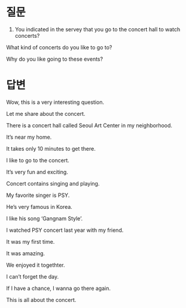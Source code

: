 # 질문

1. You indicated in the servey that you go to the concert hall to watch concerts?

What kind of concerts do you like to go to?

Why do you like going to these events?

# 답변

Wow, this is a very interesting question.

Let me share about the concert.

There is a concert hall called Seoul Art Center in my neighborhood.

It’s near my home.

It takes only 10 minutes to get there.

I like to go to the concert.

It’s very fun and exciting.

Concert contains singing and playing.

My favorite singer is PSY.

He’s very famous in Korea.

I like his song ‘Gangnam Style’.

I watched PSY concert last year with my friend.

It was my first time.

It was amazing.

We enjoyed it togethter.

I can’t forget the day.

If I have a chance, I wanna go there again.

This is all about the concert.
